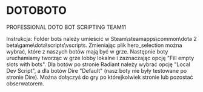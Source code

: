 # DOTOBOTO
PROFESSIONAL DOTO BOT SCRIPTING TEAM11

Instrukcja:
Folder bots należy umieścić w Steam\steamapps\common\dota 2 beta\game\dota\scripts\vscripts. Zmieniając plik hero_selection można wybrać, które z naszych botów mają być w grze. Następnie boty uruchamiamy tworząc w grze lobby lokalne i zaznaczając opcję "Fill empty slots with bots". Dla botów po stronie Radiant należy wybrać opcję "Local Dev Script", a dla botów Dire "Default" (nasz boty nie były testowane po stronie Dire). Można dołączyś do gry po którejkolwiek stronie lub pozostać obserwatorem.

